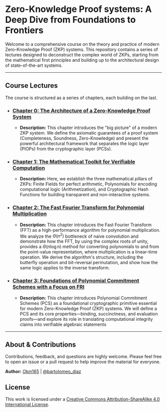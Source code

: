 # Zero-Knowledge Proof systems: A Deep Dive from Foundations to Frontiers

Welcome to a comprehensive course on the theory and practice of modern Zero-Knowledge Proof (ZKP) systems. This repository contains a series of lectures designed to deconstruct the complex world of ZKPs, starting from the mathematical first principles and building up to the architectural design of state-of-the-art systems.

---

## Course Lectures

The course is structured as a series of chapters, each building on the last.

- ### [Chapter 0: The Architecture of a Zero-Knowledge Proof System](./0_zkp_architecture/README.md)

  - **Description:** This chapter introduces the "big picture" of a modern ZKP system. We define the axiomatic guarantees of a proof system (Completeness, Soundness, Zero-Knowledge) and present the powerful architectural framework that separates the logic layer (PIOPs) from the cryptographic layer (PCSs).

- ### [Chapter 1: The Mathematical Toolkit for Verifiable Computation](./1_mathematical_toolkit/README.md)

  - **Description:** Here, we establish the three mathematical pillars of ZKPs: Finite Fields for perfect arithmetic, Polynomials for encoding computational logic (Arithmetization), and Cryptographic Hash Functions for building transparent and non-interactive systems.

- ### [Chapter 2: The Fast Fourier Transform for Polynomial Multiplication](./2_fast_polynomial_arithmetic/README.md)
  - **Description:** This chapter introduces the Fast Fourier Transform (FFT) as a high-performance algorithm for polynomial multiplication. We analyze the $`\Theta(n^2)`$ bottleneck of naive convolution and demonstrate how the FFT, by using the complex roots of unity, provides a $`\Theta(n \log n)`$ method for converting polynomials to and from the point-value representation, where multiplication is a linear-time operation. We derive the algorithm's structure, including the butterfly operation and bit-reversal permutation, and show how the same logic applies to the inverse transform.

- ### [Chapter 3: Foundations of Polynomial Commitment Schemes with a Focus on FRI](./3_polynomial_commitment_scheme/README.md)
  - **Description:** This chapter introduces Polynomial Commitment Schemes (PCS) as a foundational cryptographic primitive essential for modern Zero-Knowledge Proof (ZKP) systems. We will define a PCS and its core properties—binding, succinctness, and evaluation proofs—and explore its role in translating computational integrity claims into verifiable algebraic statements

---

## About & Contributions

Contributions, feedback, and questions are highly welcome. Please feel free to open an issue or a pull request to help improve the material for everyone.

**Author:** [Okm165](https://github.com/Okm165) | [@bartolomeo_diaz](https://x.com/bartolomeo_diaz)

## License

This work is licensed under a [Creative Commons Attribution-ShareAlike 4.0 International License](https://creativecommons.org/licenses/by-sa/4.0/).
